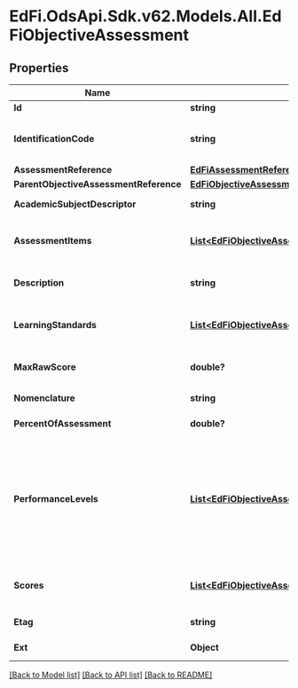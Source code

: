 # EdFi.OdsApi.Sdk.v62.Models.All.EdFiObjectiveAssessment

## Properties

Name | Type | Description | Notes
------------ | ------------- | ------------- | -------------
**Id** | **string** |  | [optional] 
**IdentificationCode** | **string** | A unique number or alphanumeric code assigned to an objective assessment by a school, school system, a state, or other agency or entity. | 
**AssessmentReference** | [**EdFiAssessmentReference**](EdFiAssessmentReference.md) |  | 
**ParentObjectiveAssessmentReference** | [**EdFiObjectiveAssessmentReference**](EdFiObjectiveAssessmentReference.md) |  | [optional] 
**AcademicSubjectDescriptor** | **string** | The subject area of the objective assessment. | [optional] 
**AssessmentItems** | [**List&lt;EdFiObjectiveAssessmentAssessmentItem&gt;**](EdFiObjectiveAssessmentAssessmentItem.md) | An unordered collection of objectiveAssessmentAssessmentItems. References individual test items, if appropriate. | [optional] 
**Description** | **string** | The description of the objective assessment (e.g., vocabulary, measurement, or geometry). | [optional] 
**LearningStandards** | [**List&lt;EdFiObjectiveAssessmentLearningStandard&gt;**](EdFiObjectiveAssessmentLearningStandard.md) | An unordered collection of objectiveAssessmentLearningStandards. Learning standard tested by this objective assessment. | [optional] 
**MaxRawScore** | **double?** | The maximum raw score achievable across all assessment items that are correct and scored at the maximum. | [optional] 
**Nomenclature** | **string** | Reflects the specific nomenclature used for this level of objective assessment. | [optional] 
**PercentOfAssessment** | **double?** | The percentage of the assessment that tests this objective. | [optional] 
**PerformanceLevels** | [**List&lt;EdFiObjectiveAssessmentPerformanceLevel&gt;**](EdFiObjectiveAssessmentPerformanceLevel.md) | An unordered collection of objectiveAssessmentPerformanceLevels. Definition of the performance levels and the associated cut scores. Three styles are supported: 1. Specification of performance level by minimum and maximum score, 2. Specification of performance level by cut score, using only minimum score, 3. Specification of performance level without any mapping to scores | [optional] 
**Scores** | [**List&lt;EdFiObjectiveAssessmentScore&gt;**](EdFiObjectiveAssessmentScore.md) | An unordered collection of objectiveAssessmentScores. Definition of the scores to be expected from this objective assessment. | [optional] 
**Etag** | **string** | A unique system-generated value that identifies the version of the resource. | [optional] 
**Ext** | **Object** | Extensions to the ObjectiveAssessment entity. | [optional] 

[[Back to Model list]](../README.md#documentation-for-models) [[Back to API list]](../README.md#documentation-for-api-endpoints) [[Back to README]](../README.md)

